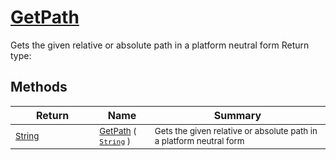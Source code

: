 # [GetPath](./IOExtensions-100663401.md)

Gets the given relative or absolute path in a platform neutral form
Return type:
## Methods

| Return | Name | Summary | 
| --- | --- | --- | 
| <sub>[String](https://docs.microsoft.com/en-us/dotnet/api/System.String)</sub><img width=200/>| <sub>[GetPath](./IOExtensions-100663401.md) ( [`String`](https://docs.microsoft.com/en-us/dotnet/api/System.String) )</sub>| <sub>Gets the given relative or absolute path in a platform neutral form</sub><img width=200/>| <br>


